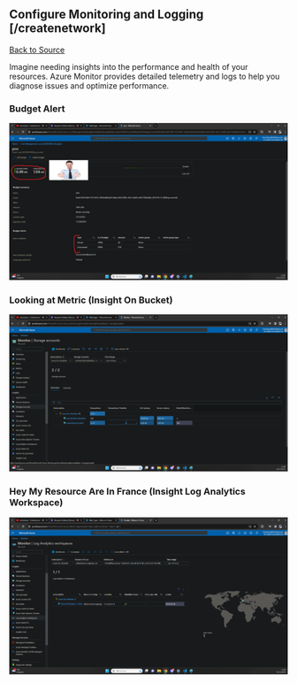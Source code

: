## Configure Monitoring and Logging [/createnetwork]
[Back to Source](../README.md)

Imagine needing insights into the performance and health of your resources. Azure Monitor provides detailed telemetry and logs to help you diagnose issues and optimize performance.

### Budget Alert

![Alt text](image-16.png)

### Looking at Metric (Insight On Bucket)

![Alt text](image-17.png)

### Hey My Resource Are In France (Insight Log Analytics Workspace)

![Alt text](image-18.png)




